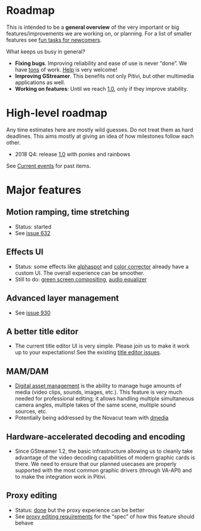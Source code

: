 # Roadmap

This is intended to be a **general overview** of the very
important or big features/improvements we are working on, or planning.
For a list of smaller features see [fun tasks for
newcomers](https://gitlab.gnome.org/GNOME/pitivi/issues?label_name%5B%5D=4.+Newcomers).

What keeps us busy in general?

-   **Fixing bugs**. Improving reliability and ease of use is never
    “done”. We have
    [tons](https://gitlab.gnome.org/GNOME/pitivi/issues) of work.
    [Help](http://www.Pitivi.org/?go=contributing) is very welcome!
-   **Improving GStreamer**. This benefits not only Pitivi, but other
    multimedia applications as well.
-   **Working on features**: Until we reach [1.0](releases/1.0.md), only
    if they improve stability.

# High-level roadmap

Any time estimates here are mostly wild guesses. Do not treat them as
hard deadlines. This aims mostly at giving an idea of how milestones
follow each other.

-   2018 Q4: release [1.0](releases/1.0.md) with ponies and rainbows

See [Current events](Current_events.md) for past items.

# Major features

## Motion ramping, time stretching

-   Status: started
-   See [issue 632](https://gitlab.gnome.org/GNOME/pitivi/issues/632)

## Effects UI

-   Status: some effects like
    [alphaspot](https://gitlab.gnome.org/GNOME/pitivi/issues/2098) and
    [color corrector](https://gitlab.gnome.org/GNOME/pitivi/issues/660)
    already have a custom UI. The overall experience can be smoother.
-   Still to do: [green screen
    compositing](https://gitlab.gnome.org/GNOME/pitivi/issues/966),
    [audio equalizer](https://gitlab.gnome.org/GNOME/pitivi/issues/1551)

## Advanced layer management

-   See [issue 930](https://gitlab.gnome.org/GNOME/pitivi/issues/930#note_68393)

## A better title editor

-   The current title editor UI is very simple. Please join us to make
    it work up to your expectations! See the existing [title editor
    issues](https://gitlab.gnome.org/GNOME/pitivi/issues?label_name%5B%5D=titles+editor).

## MAM/DAM

-   [Digital asset
    management](http://en.wikipedia.org/wiki/Digital_asset_management)
    is the ability to manage huge amounts of media (video clips, sounds,
    images, etc.). This feature is very much needed for professional
    editing; it allows handling multiple simultaneous camera angles,
    multiple takes of the same scene, multiple sound sources, etc.
-   Potentially being addressed by the Novacut team with
    [dmedia](https://launchpad.net/dmedia)

## Hardware-accelerated decoding and encoding

-   Since GStreamer 1.2, the basic infrastructure allowing us to cleanly
    take advantage of the video decoding capabilities of modern graphic
    cards is there. We need to ensure that our planned usecases are
    properly supported with the most common graphic drivers (through
    VA-API) and to make the integration work in Pitivi.

## Proxy editing

-   Status: [done](https://gitlab.gnome.org/GNOME/pitivi/issues/743) but
    the proxy experience can be better
-   See [proxy editing
    requirements](design/Proxy_editing_requirements.md) for the “spec”
    of how this feature should behave
